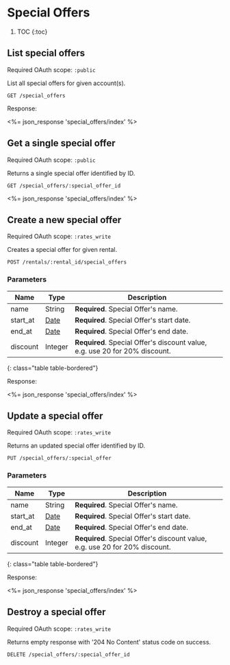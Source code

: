 # Special Offers

1. TOC
{:toc}

## List special offers

Required OAuth scope: `:public`

List all special offers for given account(s).

~~~
GET /special_offers
~~~

Response:

<%= json_response 'special_offers/index' %>

## Get a single special offer

Required OAuth scope: `:public`

Returns a single special offer identified by ID.

~~~
GET /special_offers/:special_offer_id
~~~

<%= json_response 'special_offers/index' %>

## Create a new special offer

Required OAuth scope: `:rates_write`

Creates a special offer for given rental.

~~~
POST /rentals/:rental_id/special_offers
~~~

### Parameters

Name             | Type    | Description
-----------------|---------|-----------
name             | String  | **Required**. Special Offer's name.
start_at         | [Date](/reference/formats) | **Required**. Special Offer's start date.
end_at           | [Date](/reference/formats) | **Required**. Special Offer's end date.
discount         | Integer | **Required**. Special Offer's discount value, e.g. use 20 for 20% discount.
{: class="table table-bordered"}

Response:

<%= json_response 'special_offers/index' %>

## Update a special offer

Required OAuth scope: `:rates_write`

Returns an updated special offer identified by ID.

~~~
PUT /special_offers/:special_offer
~~~

### Parameters

Name             | Type    | Description
-----------------|---------|-----------
name             | String  | **Required**. Special Offer's name.
start_at         | [Date](/reference/formats) | **Required**. Special Offer's start date.
end_at           | [Date](/reference/formats) | **Required**. Special Offer's end date.
discount         | Integer | **Required**. Special Offer's discount value, e.g. use 20 for 20% discount.
{: class="table table-bordered"}

Response:

<%= json_response 'special_offers/index' %>

## Destroy a special offer

Required OAuth scope: `:rates_write`

Returns empty response with '204 No Content' status code on success.

~~~~~~
DELETE /special_offers/:special_offer_id
~~~~~~

